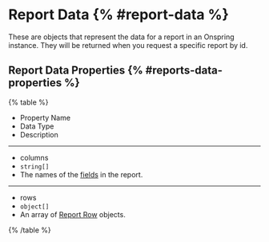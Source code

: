 # Report Data {% #report-data %}

These are objects that represent the data for a report in an Onspring instance. They will be returned when you request a specific report by id.

## Report Data Properties {% #reports-data-properties %}

{% table %}

- Property Name
- Data Type
- Description

---

- columns
- `string[]`
- The names of the [fields](#fields) in the report.

---

- rows
- `object[]`
- An array of [Report Row](#report-row) objects.

{% /table %}
